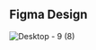 ## Figma Design
![Desktop - 9 (8)](https://github.com/PetarPetroski/is218_final_project/assets/45236464/f1e19974-835a-496c-a316-a8664d3a00fe)

